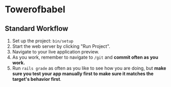# Towerofbabel

## Standard Workflow

 1. Set up the project: `bin/setup`
 1. Start the web server by clicking "Run Project".
 1. Navigate to your live application preview.
 1. As you work, remember to navigate to `/git` and **commit often as you work.**
 1. Run `rails grade` as often as you like to see how you are doing, but **make sure you test your app manually first to make sure it matches the target's behavior first**.
